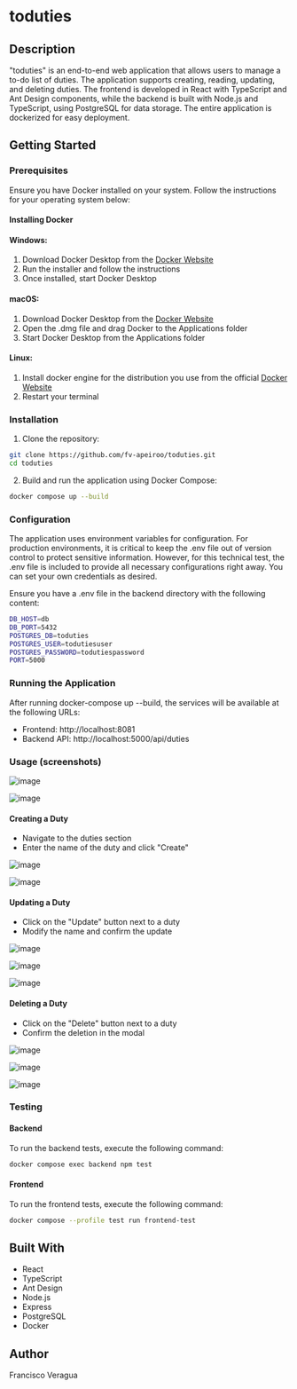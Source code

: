 # toduties

## Description
"toduties" is an end-to-end web application that allows users to manage a to-do list of duties. The application supports creating, reading, updating, and deleting duties. The frontend is developed in React with TypeScript and Ant Design components, while the backend is built with Node.js and TypeScript, using PostgreSQL for data storage. The entire application is dockerized for easy deployment.

## Getting Started
### Prerequisites
Ensure you have Docker installed on your system. Follow the instructions for your operating system below:

#### Installing Docker
#### Windows:

1. Download Docker Desktop from the [Docker Website](https://docs.docker.com/desktop/install/windows-install/)
2. Run the installer and follow the instructions
3. Once installed, start Docker Desktop

#### macOS:

1. Download Docker Desktop from the [Docker Website](https://docs.docker.com/desktop/install/mac-install/)
2. Open the .dmg file and drag Docker to the Applications folder
3. Start Docker Desktop from the Applications folder

#### Linux:

1. Install docker engine for the distribution you use from the official [Docker Website](https://docs.docker.com/engine/install/)
2. Restart your terminal

### Installation

1. Clone the repository:
~~~bash
git clone https://github.com/fv-apeiroo/toduties.git
cd toduties
~~~

2. Build and run the application using Docker Compose:
~~~bash
docker compose up --build
~~~

### Configuration
The application uses environment variables for configuration. For production environments, it is critical to keep the .env file out of version control to protect sensitive information. However, for this technical test, the .env file is included to provide all necessary configurations right away. You can set your own credentials as desired.

Ensure you have a .env file in the backend directory with the following content:
~~~bash
DB_HOST=db
DB_PORT=5432
POSTGRES_DB=toduties
POSTGRES_USER=todutiesuser
POSTGRES_PASSWORD=todutiespassword
PORT=5000
~~~

### Running the Application
After running docker-compose up --build, the services will be available at the following URLs:

- Frontend: http://localhost:8081
- Backend API: http://localhost:5000/api/duties

### Usage (screenshots)
![image](https://github.com/fv-apeiroo/toduties/assets/109788768/766f8a8b-4b3e-48b7-a250-799eef65c695)

![image](https://github.com/fv-apeiroo/toduties/assets/109788768/d29d49a2-0408-4301-90b8-8c710a1d5a9f)

#### Creating a Duty
- Navigate to the duties section
- Enter the name of the duty and click "Create"

![image](https://github.com/fv-apeiroo/toduties/assets/109788768/220784c9-62a1-45db-b718-291170f44a6e)

![image](https://github.com/fv-apeiroo/toduties/assets/109788768/360bbaa4-790f-4b80-862c-250039446980)

#### Updating a Duty
- Click on the "Update" button next to a duty
- Modify the name and confirm the update

![image](https://github.com/fv-apeiroo/toduties/assets/109788768/3eb890d7-0237-41c1-a2b0-11fca6d4ee6e)

![image](https://github.com/fv-apeiroo/toduties/assets/109788768/260d912c-55e0-40c1-a170-6122a47457a2)

![image](https://github.com/fv-apeiroo/toduties/assets/109788768/c8dba533-9f6c-4e2c-b4c1-b84049aedecf)

#### Deleting a Duty
- Click on the "Delete" button next to a duty
- Confirm the deletion in the modal

![image](https://github.com/fv-apeiroo/toduties/assets/109788768/459af816-6fa1-4645-9248-e277426c37b2)

![image](https://github.com/fv-apeiroo/toduties/assets/109788768/2b98269c-b562-435e-993d-3bf7835265ca)

![image](https://github.com/fv-apeiroo/toduties/assets/109788768/b848838d-1c0a-4dbc-9b7e-82994b8cc8b4)

### Testing
#### Backend
To run the backend tests, execute the following command:
~~~bash
docker compose exec backend npm test
~~~

#### Frontend
To run the frontend tests, execute the following command:
~~~bash
docker compose --profile test run frontend-test
~~~

## Built With
- React
- TypeScript
- Ant Design
- Node.js
- Express
- PostgreSQL
- Docker

## Author
Francisco Veragua
